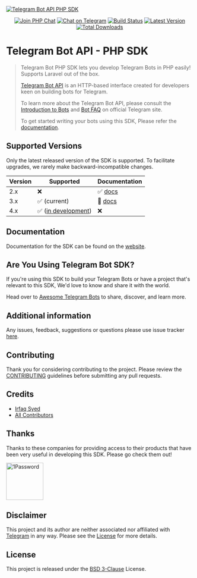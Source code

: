 [![Telegram Bot API PHP SDK](https://user-images.githubusercontent.com/1915268/75023827-7879f780-54be-11ea-98c1-436a14e7e633.png)][link-repo]

<p align="center">
<a href="https://phpchat.co"><img src="https://img.shields.io/badge/Slack-PHP%20Chat-5c6aaa.svg?logo=slack&labelColor=4A154B&style=for-the-badge" alt="Join PHP Chat"/></a>
<a href="https://t.me/PHPChatCo"><img src="https://img.shields.io/badge/Chat-on%20Telegram-2CA5E0.svg?logo=telegram&style=for-the-badge" alt="Chat on Telegram"/></a>
<a href="https://github.com/irazasyed/telegram-bot-sdk/actions"><img src="https://img.shields.io/github/actions/workflow/status/irazasyed/telegram-bot-sdk/ci.yml?style=for-the-badge" alt="Build Status"/></a>
<a href="https://github.com/irazasyed/telegram-bot-sdk/releases"><img src="https://img.shields.io/github/release/irazasyed/telegram-bot-sdk.svg?style=for-the-badge" alt="Latest Version"/></a>
<a href="https://packagist.org/packages/irazasyed/telegram-bot-sdk"><img src="https://img.shields.io/packagist/dt/irazasyed/telegram-bot-sdk.svg?style=for-the-badge" alt="Total Downloads"/></a>
</p>

Telegram Bot API - PHP SDK
==========================

> Telegram Bot PHP SDK lets you develop Telegram Bots in PHP easily! Supports Laravel out of the box.
>
> [Telegram Bot API][link-telegram-bot-api] is an HTTP-based interface created for developers keen on building bots for Telegram.
> 
> To learn more about the Telegram Bot API, please consult the [Introduction to Bots][link-telegram-bot-api] and [Bot FAQ](https://core.telegram.org/bots/faq) on official Telegram site.
>
> To get started writing your bots using this SDK, Please refer the [documentation][link-docs].

## Supported Versions

Only the latest released version of the SDK is supported. 
To facilitate upgrades, we rarely make backward-incompatible changes.

| Version | Supported                            | Documentation         |
|---------|--------------------------------------|-----------------------|
| 2.x     | ❌                                    | ✅ [docs][link-v2-docs] |
| 3.x     | ✅ (current)                          | 🚧 [docs][link-v3-docs] |
| 4.x     | ✅ ([in development][link-new-repo])  | ❌                      |

## Documentation

Documentation for the SDK can be found on the [website][link-docs].

## Are You Using Telegram Bot SDK?

If you're using this SDK to build your Telegram Bots or have a project that's relevant to this SDK, We'd love to know and share it with the world.

Head over to [Awesome Telegram Bots][link-awesome-telegram-bots] to share, discover, and learn more.

## Additional information

Any issues, feedback, suggestions or questions please use issue tracker [here][link-issues].

## Contributing

Thank you for considering contributing to the project. Please review the [CONTRIBUTING](https://telegram-bot-sdk.readme.io/docs/contributing) guidelines before submitting any pull requests.

## Credits

- [Irfaq Syed][link-author]
- [All Contributors][link-contributors]

## Thanks

Thanks to these companies for providing access to their products that have been very useful in developing this SDK. Please go check them out!

<a href="https://1password.com/?utm_source=telegram-bot-sdk"><img src="https://user-images.githubusercontent.com/1915268/80118353-e79ac780-85a5-11ea-9447-6be9090ca8de.png" alt="1Password" width="100"></a>

## Disclaimer

This project and its author are neither associated nor affiliated with [Telegram](https://telegram.org/) in any way. 
Please see the [License][link-license] for more details.

## License

This project is released under the [BSD 3-Clause][link-license] License.

[link-author]: https://github.com/irazasyed
[link-repo]: https://github.com/irazasyed/telegram-bot-sdk
[link-new-repo]: https://github.com/telegram-bot-sdk/telegram-bot-sdk
[link-issues]: https://github.com/irazasyed/telegram-bot-sdk/issues
[link-contributors]: https://github.com/irazasyed/telegram-bot-sdk/contributors
[link-docs]: https://telegram-bot-sdk.com/
[link-v2-docs]: https://telegram-bot-sdk.com/docs/2.x/
[link-v3-docs]: https://telegram-bot-sdk.com/
[link-license]: https://github.com/irazasyed/telegram-bot-sdk/blob/develop/LICENSE.md
[link-telegram-bot-api]: https://core.telegram.org/bots
[link-awesome-telegram-bots]: https://github.com/telegram-bot-sdk/awesome-telegram-bots
